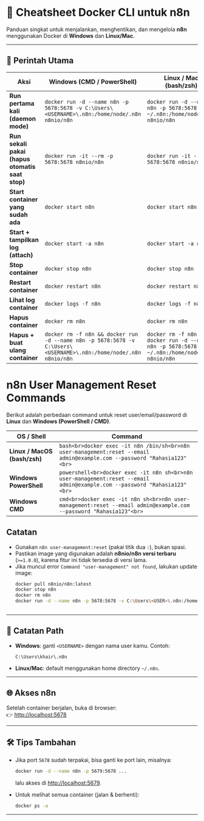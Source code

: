 # 🚀 Cheatsheet Docker CLI untuk n8n

Panduan singkat untuk menjalankan, menghentikan, dan mengelola **n8n** menggunakan Docker di **Windows** dan **Linux/Mac**.

---

## 📌 Perintah Utama

| Aksi                                | Windows (CMD / PowerShell)                                                                 | Linux / Mac (bash/zsh)                                                                 |
|-------------------------------------|--------------------------------------------------------------------------------------------|----------------------------------------------------------------------------------------|
| **Run pertama kali (daemon mode)**  | `docker run -d --name n8n -p 5678:5678 -v C:\Users\<USERNAME>\.n8n:/home/node/.n8n n8nio/n8n` | `docker run -d --name n8n -p 5678:5678 -v ~/.n8n:/home/node/.n8n n8nio/n8n` |
| **Run sekali pakai (hapus otomatis saat stop)** | `docker run -it --rm -p 5678:5678 n8nio/n8n` | `docker run -it --rm -p 5678:5678 n8nio/n8n` |
| **Start container yang sudah ada**  | `docker start n8n` | `docker start n8n` |
| **Start + tampilkan log (attach)**  | `docker start -a n8n` | `docker start -a n8n` |
| **Stop container**                  | `docker stop n8n` | `docker stop n8n` |
| **Restart container**               | `docker restart n8n` | `docker restart n8n` |
| **Lihat log container**             | `docker logs -f n8n` | `docker logs -f n8n` |
| **Hapus container**                 | `docker rm n8n` | `docker rm n8n` |
| **Hapus + buat ulang container**    | `docker rm -f n8n && docker run -d --name n8n -p 5678:5678 -v C:\Users\<USERNAME>\.n8n:/home/node/.n8n n8nio/n8n` | `docker rm -f n8n && docker run -d --name n8n -p 5678:5678 -v ~/.n8n:/home/node/.n8n n8nio/n8n` |

# n8n User Management Reset Commands

Berikut adalah perbedaan command untuk reset user/email/password di **Linux** dan **Windows (PowerShell / CMD)**.

| OS / Shell | Command |
|------------|----------|
| **Linux / MacOS (bash/zsh)** | ```bash<br>docker exec -it n8n /bin/sh<br>n8n user-management:reset --email admin@example.com --password "Rahasia123"<br>``` |
| **Windows PowerShell** | ```powershell<br>docker exec -it n8n sh<br>n8n user-management:reset --email admin@example.com --password "Rahasia123"<br>``` |
| **Windows CMD** | ```cmd<br>docker exec -it n8n sh<br>n8n user-management:reset --email admin@example.com --password "Rahasia123"<br>``` |

## Catatan
- Gunakan `n8n user-management:reset` (pakai titik dua `:`), bukan spasi.  
- Pastikan image yang digunakan adalah **n8nio/n8n versi terbaru** (`>=1.0.0`), karena fitur ini tidak tersedia di versi lama.  
- Jika muncul error `Command "user-management" not found`, lakukan update image:  
  ```bash
  docker pull n8nio/n8n:latest
  docker stop n8n
  docker rm n8n
  docker run -d --name n8n -p 5678:5678 -v C:\Users\<USER>\.n8n:/home/node/.n8n n8nio/n8n:latest



---

## 📂 Catatan Path

- **Windows**: ganti `<USERNAME>` dengan nama user kamu. Contoh:  
  ```
  C:\Users\khair\.n8n
  ```

- **Linux/Mac**: default menggunakan home directory `~/.n8n`.



---

## 🌐 Akses n8n

Setelah container berjalan, buka di browser:  
👉 [http://localhost:5678](http://localhost:5678)

---

## 🛠️ Tips Tambahan

- Jika port `5678` sudah terpakai, bisa ganti ke port lain, misalnya:
  ```bash
  docker run -d --name n8n -p 5679:5678 ...
  ```
  lalu akses di [http://localhost:5679](http://localhost:5679).

- Untuk melihat semua container (jalan & berhenti):
  ```bash
  docker ps -a
  ```



---
